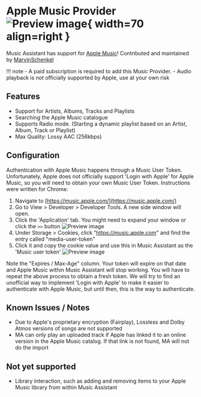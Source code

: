 # Apple Music Provider ![Preview image](../assets/icons/apple-music.svg){ width=70 align=right }

Music Assistant has support for [Apple Music](https://music.apple.com/)! Contributed and maintained by [MarvinSchenkel](https://github.com/MarvinSchenkel)

!!! note
    - A paid subscription is required to add this Music Provider. 
    - Audio playback is not officially supported by Apple, use at your own risk

## Features
- Support for Artists, Albums, Tracks and Playlists
- Searching the Apple Music catalogue
- Supports Radio mode. (Starting a dynamic playlist based on an Artist, Album, Track or Playlist)
- Max Quality: Lossy AAC (256kbps)

## Configuration
Authentication with Apple Music happens through a Music User Token. Unfortunately, Apple does not officially support 'Login with Apple' for Apple Music, so you will need to obtain your own Music User Token. Instructions were written for Chrome:

1. Navigate to [https://music.apple.com/](https://music.apple.com/)
2. Go to View > Developer > Developer Tools. A new side window will open.
3. Click the 'Application' tab. You might need to expand your window or click the `>>` button
  ![Preview image](../assets/screenshots/apple-music-auth-1.jpg)
4. Under Storage > Cookies, click "https://music.apple.com" and find the entry called "media-user-token"
5. Click it and copy the cookie value and use this in Music Assistant as the 'Music user token'
  ![Preview image](../assets/screenshots/apple-music-auth-2.jpg)

Note the "Expires / Max-Age" column. Your token will expire on that date and Apple Music within Music Assistant will stop working. You will have to repeat the above process to obtain a fresh token. We will try to find an unofficial way to implement 'Login with  Apple' to make it easier to authenticate with Apple Music, but until then, this is the way to authenticate.

## Known Issues / Notes
- Due to Apple's proprietary encryption (Fairplay), Lossless and Dolby Atmos versions of songs are not supported
- MA can only play an uploaded track if Apple has linked it to an online version in the Apple Music catalog. If that link is not found, MA will not do the import

## Not yet supported
- Library interaction, such as adding and removing items to your Apple Music library from within Music Assistant
